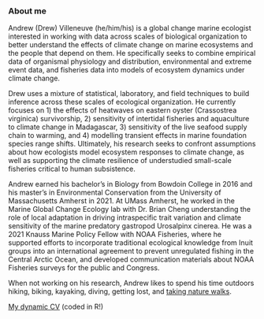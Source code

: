 ### About me

Andrew (Drew) Villeneuve (he/him/his) is a global change marine ecologist interested in working with data across scales of biological organization to better understand the effects of climate change on marine ecosystems and the people that depend on them. He specifically seeks to combine empirical data of organismal physiology and distribution, environmental and extreme event data, and fisheries data into models of ecosystem dynamics under climate change. 

Drew uses a mixture of statistical, laboratory, and field techniques to build inference across these scales of ecological organization. He currently focuses on 1) the effects of heatwaves on eastern oyster (Crassostrea virginica) survivorship, 2) sensitivity of intertidal fisheries and aquaculture to climate change in Madagascar, 3) sensitivity of the live seafood supply chain to warming, and 4) modelling transient effects in marine foundation species range shifts. Ultimately, his research seeks to confront assumptions about how ecologists model ecosystem responses to climate change, as well as supporting the climate resilience of understudied small-scale fisheries critical to human subsistence.

Andrew earned his bachelor’s in Biology from Bowdoin College in 2016 and his master’s in Environmental Conservation from the University of Massachusetts Amherst in 2021. At UMass Amherst, he worked in the Marine Global Change Ecology lab with Dr. Brian Cheng understanding the role of local adaptation in driving intraspecific trait variation and climate sensitivity of the marine predatory gastropod Urosalpinx cinerea. He was a 2021 Knauss Marine Policy Fellow with NOAA Fisheries, where he supported efforts to incorporate traditional ecological knowledge from Inuit groups into an international agreement to prevent unregulated fishing in the Central Arctic Ocean, and developed communication materials about NOAA Fisheries surveys for the public and Congress. 

When not working on his research, Andrew likes to spend his time outdoors hiking, biking, kayaking, diving, getting lost, and [taking nature walks](https://www.inaturalist.org/people/1160923). 

[My dynamic CV](https://github.com/villesci/CV/blob/0837b60899da5cabb78f6ed98e0a5f43a335b43a/villeneuve_CV2.pdf) (coded in R!)

